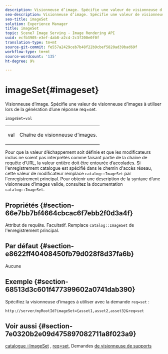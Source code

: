 ```yaml
---
description: Visionneuse d’image. Spécifie une valeur de visionneuse d’images à utiliser lors de la génération d’une réponse req=set.
seo-description: Visionneuse d’image. Spécifie une valeur de visionneuse d’images à utiliser lors de la génération d’une réponse req=set.
seo-title: imageSet
solution: Experience Manager
title: imageSet
topic: Scene7 Image Serving - Image Rendering API
uuid: ecfb3905-e3ef-4ab8-a2c4-2c3f200e0f0f
translation-type: tm+mt
source-git-commit: fe557a2429ceb7b48f22b9cbef5820ad39bad69f
workflow-type: tm+mt
source-wordcount: '135'
ht-degree: 9%

---
```



# imageSet{#imageset}

Visionneuse d’image. Spécifie une valeur de visionneuse d’images à utiliser lors de la génération d’une réponse req=set.

`imageSet=val`

<table id="simpletable_F697691D166C407D82233664814F4663"> 
 <tr class="strow"> 
  <td class="stentry"> <p><span class="codeph"> <span class="varname"> val</span></span> </p> </td> 
  <td class="stentry"> <p>Chaîne de visionneuse d’images. </p></td> 
 </tr> 
</table>

Pour que la valeur d’échappement soit définie et que les modificateurs inclus ne soient pas interprétés comme faisant partie de la chaîne de requête d’URL, la valeur entière doit être entourée d’accolades. Si l&#39;enregistrement catalogue est spécifié dans le chemin d&#39;accès réseau, cette valeur de modificateur remplace `catalog::ImageSet` par l&#39;enregistrement principal. Pour obtenir une description de la syntaxe d’une visionneuse d’images valide, consultez la documentation `catalog::ImageSet`.

## Propriétés {#section-66e7bb7bf4664cbcac6f7ebb2f0d3a4f}

Attribut de requête. Facultatif. Remplace `catalog::ImageSet` de l&#39;enregistrement principal.

## Par défaut {#section-e8622ff40408450fb79d028f8d37fa6b}

Aucune

## Exemple {#section-68513d3c601f477399602a0741dab390}

Spécifiez la visionneuse d’images à utiliser avec la demande `req=set` :

`http://server/myRootId?imageSet={asset1,asset2,asset3}&req=set`

## Voir aussi {#section-7e0320b2e09d475897082711a8f023a9}

[catalogue ::ImageSet](/help/aem-is-ir-api/is-api/image-catalog/image-serving-api-ref/c-image-catalog-reference/c-image-svg-data-reference/c-image-data-reference/r-imageset-cat.md) ,  [req=set](../../../../../is-api/http-ref/image-serving-api-ref/c-http-protocol-reference/c-command-reference/r-req/r-req.md#reference-907cdb4a97034db7ad94695f25552e76), Demandes  [de visionneuse de supports](../../../../../is-api/http-ref/image-serving-api-ref/c-http-protocol-reference/c-syntax-and-features/r-media-set-requests.md#reference-f2f2aa11208b47609fe17848d3b86a0b)
